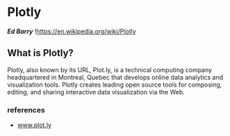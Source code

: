 Plotly
=============
***Ed Barry***
!https://en.wikipedia.org/wiki/Plotly

## What is Plotly?
Plotly, also known by its URL, Plot.ly, is a technical computing company headquartered in Montreal, Quebec that develops online data analytics and visualization tools. Plotly creates leading open source tools for composing, editing, and sharing interactive data visualization via the Web.


### references
* www.plot.ly
